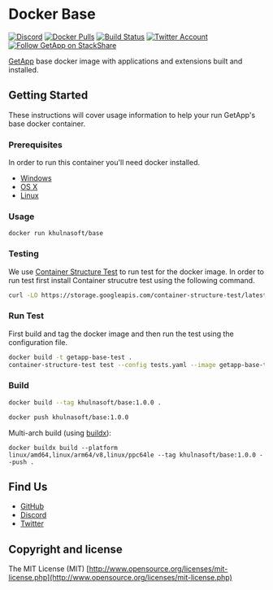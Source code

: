 # Docker Base

[![Discord](https://img.shields.io/discord/564160730845151244?label=discord&style=flat-square)](https://khulnasoft.com/discord)
[![Docker Pulls](https://img.shields.io/docker/pulls/khulnasoft/base?color=f02e65&style=flat-square)](https://hub.docker.com/r/khulnasoft/base)
[![Build Status](https://img.shields.io/travis/com/getapp/docker-base?style=flat-square)](https://travis-ci.com/getapp/docker-base)
[![Twitter Account](https://img.shields.io/twitter/follow/getapp?color=00acee&label=twitter&style=flat-square)](https://twitter.com/getapp)
[![Follow GetApp on StackShare](https://img.shields.io/badge/follow%20on-stackshare-blue?style=flat-square)](https://stackshare.io/getapp)

[GetApp](https://khulnasoft.com) base docker image with applications and extensions built and installed.

## Getting Started

These instructions will cover usage information to help your run GetApp's base docker container.

### Prerequisites

In order to run this container you'll need docker installed.

* [Windows](https://docs.docker.com/windows/started)
* [OS X](https://docs.docker.com/mac/started/)
* [Linux](https://docs.docker.com/linux/started/)

### Usage

```shell
docker run khulnasoft/base
```

### Testing

We use [Container Structure Test](https://github.com/GoogleContainerTools/container-structure-test) to run test for the docker image. In order to run test first install Container strucutre test using the following command.

```bash
curl -LO https://storage.googleapis.com/container-structure-test/latest/container-structure-test-linux-amd64 && chmod +x container-structure-test-linux-amd64 && sudo mv container-structure-test-linux-amd64 /usr/local/bin/container-structure-test
```

### Run Test

First build and tag the docker image and then run the test using the configuration file.

```bash
docker build -t getapp-base-test .
container-structure-test test --config tests.yaml --image getapp-base-test
```

### Build

```bash
docker build --tag khulnasoft/base:1.0.0 .

docker push khulnasoft/base:1.0.0
```

Multi-arch build (using [buildx](https://github.com/docker/buildx)):

```
docker buildx build --platform linux/amd64,linux/arm64/v8,linux/ppc64le --tag khulnasoft/base:1.0.0 --push .
```

## Find Us

* [GitHub](https://github.com/khulnasoft)
* [Discord](https://khulnasoft.com/discord)
* [Twitter](https://twitter.com/khulnasoft)

## Copyright and license

The MIT License (MIT) [http://www.opensource.org/licenses/mit-license.php](http://www.opensource.org/licenses/mit-license.php)